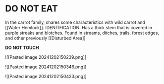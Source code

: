 # DO NOT EAT
In the carrot family, shares some characteristics with wild carrot and [[Water Hemlock]].
IDENTIFICATION: Has a thick stem that is covered in purple streaks and blotches.
Found in streams, ditches, trails, forest edges, and other previously [[Disturbed Area]]

**DO NOT TOUCH**

![[Pasted image 20241202150239.png]]

![[Pasted image 20241202150346.png]]

![[Pasted image 20241202150423.png]]